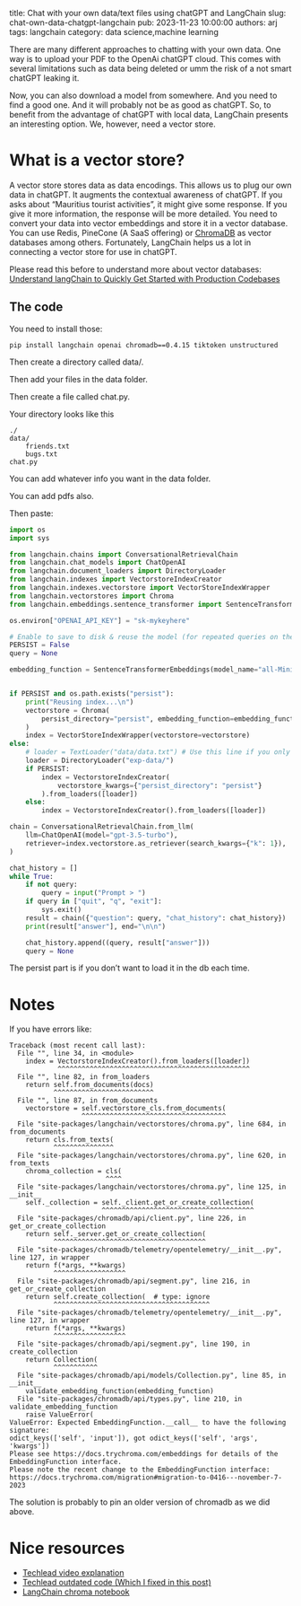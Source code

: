 title: Chat with your own data/text files using chatGPT and LangChain
slug: chat-own-data-chatgpt-langchain
pub: 2023-11-23 10:00:00
authors: arj
tags: langchain
category: data science,machine learning

There are many different approaches to chatting with your own data. 
One way is to upload your PDF to the OpenAi chatGPT cloud. 
This comes with several limitations such as data being deleted or umm the risk of a not smart chatGPT leaking it.

Now, you can also download a model from somewhere. 
And you need to find a good one. And it will probably not be as good as chatGPT. 
So, to benefit from the advantage of chatGPT with local data, LangChain presents an interesting option. 
We, however, need a vector store.

# What is a vector store?

A vector store stores data as data encodings. This allows us to plug our own data in chatGPT. It augments the contextual awareness of chatGPT. If you asks about “Mauritius tourist activities”, it might give some response. If you give it more information, the response will be more detailed. You need to convert your data into vector embeddings and store it in a vector database. You can use Redis, PineCone (A SaaS offering) or [ChromaDB](https://python.langchain.com/docs/integrations/vectorstores/chroma) as vector databases among others. Fortunately, LangChain helps us a lot in connecting a vector store for use in chatGPT.

Please read this before to understand more about vector databases: 
[Understand langChain to Quickly Get Started with Production Codebases](/LangChain-understand-production-codebases/)

## The code

You need to install those:

```
pip install langchain openai chromadb==0.4.15 tiktoken unstructured
```

Then create a directory called data/.

Then add your files in the data folder.

Then create a file called chat.py.

Your directory looks like this

```
./
data/
    friends.txt
    bugs.txt
chat.py
```

You can add whatever info you want in the data folder.

You can add pdfs also.

Then paste:

```python
import os
import sys

from langchain.chains import ConversationalRetrievalChain
from langchain.chat_models import ChatOpenAI
from langchain.document_loaders import DirectoryLoader
from langchain.indexes import VectorstoreIndexCreator
from langchain.indexes.vectorstore import VectorStoreIndexWrapper
from langchain.vectorstores import Chroma
from langchain.embeddings.sentence_transformer import SentenceTransformerEmbeddings

os.environ["OPENAI_API_KEY"] = "sk-mykeyhere"

# Enable to save to disk & reuse the model (for repeated queries on the same data)
PERSIST = False
query = None

embedding_function = SentenceTransformerEmbeddings(model_name="all-MiniLM-L6-v2")


if PERSIST and os.path.exists("persist"):
    print("Reusing index...\n")
    vectorstore = Chroma(
        persist_directory="persist", embedding_function=embedding_function
    )
    index = VectorStoreIndexWrapper(vectorstore=vectorstore)
else:
    # loader = TextLoader("data/data.txt") # Use this line if you only need data.txt
    loader = DirectoryLoader("exp-data/")
    if PERSIST:
        index = VectorstoreIndexCreator(
            vectorstore_kwargs={"persist_directory": "persist"}
        ).from_loaders([loader])
    else:
        index = VectorstoreIndexCreator().from_loaders([loader])

chain = ConversationalRetrievalChain.from_llm(
    llm=ChatOpenAI(model="gpt-3.5-turbo"),
    retriever=index.vectorstore.as_retriever(search_kwargs={"k": 1}),
)

chat_history = []
while True:
    if not query:
        query = input("Prompt > ")
    if query in ["quit", "q", "exit"]:
        sys.exit()
    result = chain({"question": query, "chat_history": chat_history})
    print(result["answer"], end="\n\n")

    chat_history.append((query, result["answer"]))
    query = None
```

The persist part is if you don’t want to load it in the db each time.

# Notes

If you have errors like:

```
Traceback (most recent call last):
  File "", line 34, in <module>
    index = VectorstoreIndexCreator().from_loaders([loader])
            ^^^^^^^^^^^^^^^^^^^^^^^^^^^^^^^^^^^^^^^^^^^^^^^^
  File "", line 82, in from_loaders
    return self.from_documents(docs)
           ^^^^^^^^^^^^^^^^^^^^^^^^^
  File "", line 87, in from_documents
    vectorstore = self.vectorstore_cls.from_documents(
                  ^^^^^^^^^^^^^^^^^^^^^^^^^^^^^^^^^^^^
  File "site-packages/langchain/vectorstores/chroma.py", line 684, in from_documents
    return cls.from_texts(
           ^^^^^^^^^^^^^^^
  File "site-packages/langchain/vectorstores/chroma.py", line 620, in from_texts
    chroma_collection = cls(
                        ^^^^
  File "site-packages/langchain/vectorstores/chroma.py", line 125, in __init__
    self._collection = self._client.get_or_create_collection(
                       ^^^^^^^^^^^^^^^^^^^^^^^^^^^^^^^^^^^^^^
  File "site-packages/chromadb/api/client.py", line 226, in get_or_create_collection
    return self._server.get_or_create_collection(
           ^^^^^^^^^^^^^^^^^^^^^^^^^^^^^^^^^^^^^^
  File "site-packages/chromadb/telemetry/opentelemetry/__init__.py", line 127, in wrapper
    return f(*args, **kwargs)
           ^^^^^^^^^^^^^^^^^^
  File "site-packages/chromadb/api/segment.py", line 216, in get_or_create_collection
    return self.create_collection(  # type: ignore
           ^^^^^^^^^^^^^^^^^^^^^^^^^^^^^^^^^^^^^^^
  File "site-packages/chromadb/telemetry/opentelemetry/__init__.py", line 127, in wrapper
    return f(*args, **kwargs)
           ^^^^^^^^^^^^^^^^^^
  File "site-packages/chromadb/api/segment.py", line 190, in create_collection
    return Collection(
           ^^^^^^^^^^^
  File "site-packages/chromadb/api/models/Collection.py", line 85, in __init__
    validate_embedding_function(embedding_function)
  File "site-packages/chromadb/api/types.py", line 210, in validate_embedding_function
    raise ValueError(
ValueError: Expected EmbeddingFunction.__call__ to have the following signature:
odict_keys(['self', 'input']), got odict_keys(['self', 'args', 'kwargs'])
Please see https://docs.trychroma.com/embeddings for details of the EmbeddingFunction interface.
Please note the recent change to the EmbeddingFunction interface:
https://docs.trychroma.com/migration#migration-to-0416---november-7-2023 
```

The solution is probably to pin an older version of chromadb as we did above.

# Nice resources

- [Techlead video explanation]()
- [Techlead outdated code (Which I fixed in this post)]()
- [LangChain chroma notebook]()
